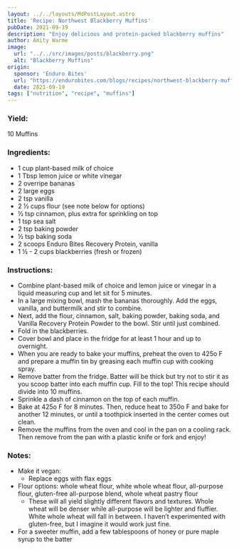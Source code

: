 ```yaml
---
layout: ../../layouts/MdPostLayout.astro
title: 'Recipe: Northwest Blackberry Muffins'
pubDate: 2021-09-19
description: "Enjoy delicious and protein-packed blackberry muffins"
author: Amity Warme
image: 
  url: "../../src/images/posts/blackberry.png"
  alt: "Blackberry Muffins"
origin: 
  sponsor: 'Enduro Bites'
  url: "https://endurobites.com/blogs/recipes/northwest-blackberry-muffins"
  date: 2021-09-19
tags: ["nutrition", "recipe", "muffins"]
---
```


### Yield: 
10 Muffins

### Ingredients:

  * 1 cup plant-based milk of choice
  * 1 Tbsp lemon juice or white vinegar
  * 2 overripe bananas
  * 2 large eggs
  * 2 tsp vanilla
  * 2 ½ cups flour (see note below for options)
  * ½ tsp cinnamon, plus extra for sprinkling on top
  * 1 tsp sea salt
  * 2 tsp baking powder
  * ½ tsp baking soda
  * 2 scoops Enduro Bites Recovery Protein, vanilla
  * 1 ½ - 2 cups blackberries (fresh or frozen)

### Instructions:

  * Combine plant-based milk of choice and lemon juice or vinegar in a liquid measuring cup and let sit for 5 minutes. 
  * In a large mixing bowl, mash the bananas thoroughly. Add the eggs, vanilla, and buttermilk and stir to combine. 
  * Next, add the flour, cinnamon, salt, baking powder, baking soda, and Vanilla Recovery Protein Powder to the bowl. Stir until just combined. 
  * Fold in the blackberries.
  * Cover bowl and place in the fridge for at least 1 hour and up to overnight. 
  * When you are ready to bake your muffins, preheat the oven to 425o F and prepare a muffin tin by greasing each muffin cup with cooking spray.
  * Remove batter from the fridge. Batter will be thick but try not to stir it as you scoop batter into each muffin cup. Fill to the top! This recipe should divide into 10 muffins.
  * Sprinkle a dash of cinnamon on the top of each muffin.
  * Bake at 425o F for 8 minutes. Then, reduce heat to 350o F and bake for another 12 minutes, or until a toothpick inserted in the center comes out clean.
  * Remove the muffins from the oven and cool in the pan on a cooling rack. Then remove from the pan with a plastic knife or fork and enjoy!

### Notes:

  * Make it vegan: 
    - Replace eggs with flax eggs
  * Flour options: whole wheat flour, white whole wheat flour, all-purpose flour, gluten-free all-purpose blend, whole wheat pastry flour
    - These will all yield slightly different flavors and textures. Whole wheat will be denser while all-purpose will be lighter and fluffier. White whole wheat will fall in between. I haven’t experimented with gluten-free, but I imagine it would work just fine.
  * For a sweeter muffin, add a few tablespoons of honey or pure maple syrup to the batter
